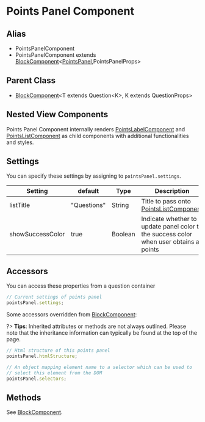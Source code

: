# Points Panel Component

## Alias

- PointsPanelComponent
- PointsPanelComponent extends [BlockComponent](base-classes/block-component.md)\<[PointsPanel](points-panel/points-panel-model.md),PointsPanelProps\>

## Parent Class

- [BlockComponent](/base-classes/block-component.md)\<T extends Question\<K\>, K extends QuestionProps\>

## Nested View Components

Points Panel Component internally renders [PointsLabelComponent](points-panel/points-label-component.md) and [PointsListComponent](points-panel/points-list-component.md) as child components with additional functionalities and styles.

## Settings

You can specify these settings by assigning to `pointsPanel.settings`.

| Setting          | default     | Type    | Description                                                                              |
| ---------------- | ----------- | ------- | ---------------------------------------------------------------------------------------- |
| listTitle        | "Questions" | String  | Title to pass onto [PointsListComponent](points-panel/points-list-component.md)          |
| showSuccessColor | true        | Boolean | Indicate whether to update panel color to the success color when user obtains all points |

## Accessors

You can access these properties from a question container

```javascript
// Current settings of points panel
pointsPanel.settings;
```

Some accessors overridden from [BlockComponent](/base-classes/block-component.md):

?> **Tips**: Inherited attributes or methods are not always outlined.
Please note that the inheritance information can typically be found at the top of the page.

```javascript
// Html structure of this points panel
pointsPanel.htmlStructure;

// An object mapping element name to a selector which can be used to
// select this element from the DOM
pointsPanel.selectors;
```

## Methods

See [BlockComponent](base-classes/block-component.md).
